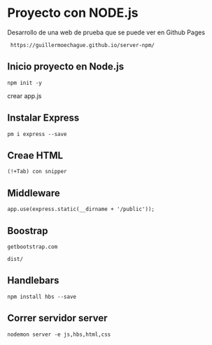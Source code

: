 # Proyecto con NODE.js

Desarrollo de una web de prueba que se puede ver en Github Pages

``` 
 https://guillermoechague.github.io/server-npm/
``` 


## Inicio proyecto en Node.js

```
npm init -y
```

crear app.js


## Instalar Express

```
pm i express --save
```

## Creae HTML
``` 
(!+Tab) con snipper
``` 

## Middleware
``` 
app.use(express.static(__dirname + '/public'));
``` 

## Boostrap

``` 
getbootstrap.com

dist/
``` 

## Handlebars

```
npm install hbs --save
```

## Correr servidor server

```
nodemon server -e js,hbs,html,css
```